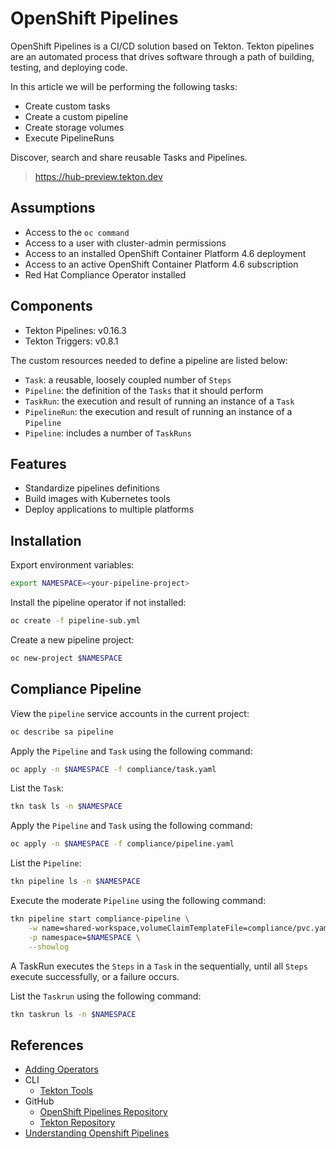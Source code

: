 # OpenShift Pipelines

OpenShift Pipelines is a CI/CD solution based on Tekton. Tekton pipelines 
are an automated process that drives software through a path of building, 
testing, and deploying code.

In this article we will be performing the following tasks:
- Create custom tasks
- Create a custom pipeline
- Create storage volumes
- Execute PipelineRuns

Discover, search and share reusable Tasks and Pipelines.
> https://hub-preview.tekton.dev

## Assumptions
- Access to the `oc command`
- Access to a user with cluster-admin permissions
- Access to an installed OpenShift Container Platform 4.6 deployment
- Access to an active OpenShift Container Platform 4.6 subscription
- Red Hat Compliance Operator installed

## Components
- Tekton Pipelines: v0.16.3
- Tekton Triggers: v0.8.1

The custom resources needed to define a pipeline are listed below:
- `Task`: a reusable, loosely coupled number of `Steps`
- `Pipeline`: the definition of the `Tasks` that it should perform
- `TaskRun`: the execution and result of running an instance of a `Task`
- `PipelineRun`: the execution and result of running an instance of a `Pipeline`
- `Pipeline`: includes a number of `TaskRuns`
  
## Features
- Standardize pipelines definitions
- Build images with Kubernetes tools
- Deploy applications to multiple platforms

## Installation
Export environment variables:
```bash
export NAMESPACE=<your-pipeline-project>
```

Install the pipeline operator if not installed:
```bash
oc create -f pipeline-sub.yml
```

Create a new pipeline project:
```bash
oc new-project $NAMESPACE
```

## Compliance Pipeline 
View the `pipeline` service accounts in the current project:
```bash
oc describe sa pipeline
```

Apply the `Pipeline` and `Task` using the following command:
```bash
oc apply -n $NAMESPACE -f compliance/task.yaml 
```

List the `Task`:
```bash
tkn task ls -n $NAMESPACE
```

Apply the `Pipeline` and `Task` using the following command:
```bash
oc apply -n $NAMESPACE -f compliance/pipeline.yaml
```

List the `Pipeline`:
```bash
tkn pipeline ls -n $NAMESPACE
```

Execute the moderate `Pipeline` using the following command:
```bash
tkn pipeline start compliance-pipeline \
    -w name=shared-workspace,volumeClaimTemplateFile=compliance/pvc.yaml \
    -p namespace=$NAMESPACE \
    --showlog
```

A TaskRun executes the `Steps` in a `Task` in the sequentially, until all 
`Steps` execute successfully, or a failure occurs.

List the `Taskrun` using the following command:
```bash
tkn taskrun ls -n $NAMESPACE
```

## References
- [Adding Operators](https://docs.openshift.com/container-platform/4.6/operators/admin/olm-adding-operators-to-cluster.html#olm-adding-operators-to-a-cluster)
- CLI
  - [Tekton Tools](https://github.com/tektoncd/cli/releases)
- GitHub
  - [OpenShift Pipelines Repository](https://github.com/openshift/pipelines-tutorial/)
  - [Tekton Repository](https://github.com/tektoncd/pipeline)
- [Understanding Openshift Pipelines](https://docs.openshift.com/container-platform/4.6/pipelines/understanding-openshift-pipelines.html?extIdCarryOver=true&sc_cid=701f2000001OH7iAAG)

